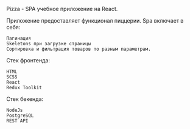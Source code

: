Pizza - SPA учебное приложение на React.

Приложение предоставляет функционал пиццерии.
Spa включает в себя:

    Пагинация
    Skeletons при загрузке страницы 
    Сортировка и фильтрация товаров по разным параметрам.

Стек фронтенда:

    HTML
    SCSS
    React
    Redux Toolkit

Стек бекенда:

    NodeJs
    PostgreSQL
    REST API
